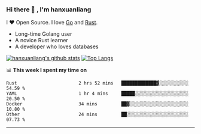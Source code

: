 ### Hi there 👋 , I'm hanxuanliang

<!--
**hanxuanliang/hanxuanliang** is a ✨ _special_ ✨ repository because its `README.md` (this file) appears on your GitHub profile.

Here are some ideas to get you started:

- 🔭 I’m currently working on ...
- 🌱 I’m currently learning ...
- 👯 I’m looking to collaborate on ...
- 🤔 I’m looking for help with ...
- 💬 Ask me about ...
- 📫 How to reach me: ...
- 😄 Pronouns: ...
- ⚡ Fun fact: ...
-->
I ❤ Open Source. I love [Go](https://golang.org) and [Rust](https://www.rust-lang.org/zh-CN/).

* Long-time Golang user
* A novice Rust learner
* A developer who loves databases

[![hanxuanliang's github stats](https://github-readme-stats.vercel.app/api/top-langs/?username=hanxuanliang&hide=html)](https://github.com/anuraghazra/github-readme-stats)
[![Top Langs](https://github-readme-stats.vercel.app/api?username=hanxuanliang&show_icons=true&count_private=true&line_height=40)](https://github.com/anuraghazra/github-readme-stats)

📊 **This week I spent my time on**
<!--START_SECTION:waka-->

```text
Rust                       2 hrs 52 mins   █████████████▓░░░░░░░░░░░   54.59 %
YAML                       1 hr 4 mins     █████░░░░░░░░░░░░░░░░░░░░   20.50 %
Docker                     34 mins         ██▓░░░░░░░░░░░░░░░░░░░░░░   10.80 %
Other                      24 mins         ██░░░░░░░░░░░░░░░░░░░░░░░   07.73 %
```

<!--END_SECTION:waka-->

***
